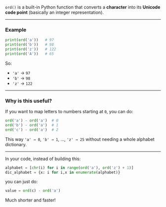 
`ord()` is a built-in Python function that converts a **character** into its **Unicode code point** (basically an integer representation).

---

### Example

```python
print(ord('a'))   # 97
print(ord('b'))   # 98
print(ord('z'))   # 122
print(ord('A'))   # 65
```

So:

* `'a'` → `97`
* `'b'` → `98`
* `'z'` → `122`

---

### Why is this useful?

If you want to map letters to numbers starting at `0`, you can do:

```python
ord('a') - ord('a')  # 0
ord('b') - ord('a')  # 1
ord('c') - ord('a')  # 2
```

This way `'a' → 0`, `'b' → 1`, ..., `'z' → 25` without needing a whole alphabet dictionary.

---

In your code, instead of building this:

```python
alphabet = [chr(i) for i in range(ord('a'), ord('z') + 1)]
dic_alphabet = {x: i for i,x in enumerate(alphabet)}
```

you can just do:

```python
value = ord(c) - ord('a')
```

Much shorter and faster! 

